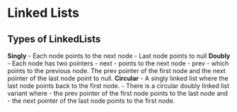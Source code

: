 # Linked Lists

## Types of LinkedLists

**Singly**
    - Each node points to the next node 
        - Last node points to null
**Doubly**
    - Each node has two pointers
        - next 
            - points to the next node 
        - prev 
            - which points to the previous node. 
    The prev pointer of the first node and 
    the next pointer of the last node point to null.
**Circular**
    - A singly linked list where the last node points back to the first node. 
    - There is a circular doubly linked list variant where 
        - the prev pointer of the first node points to the last node and 
        - the next pointer of the last node points to the first node.